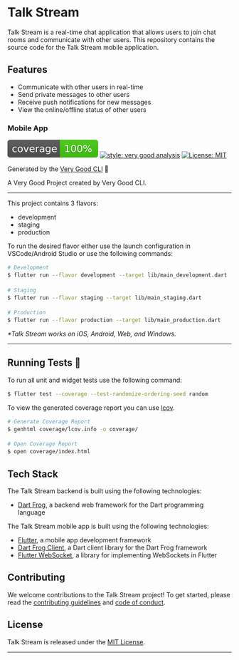 # Talk Stream

Talk Stream is a real-time chat application that allows users to join chat rooms and communicate with other users. This repository contains the source code for the Talk Stream mobile application.

## Features

- Communicate with other users in real-time
- Send private messages to other users
- Receive push notifications for new messages
- View the online/offline status of other users

### Mobile App

![coverage][coverage_badge]
[![style: very good analysis][very_good_analysis_badge]][very_good_analysis_link]
[![License: MIT][license_badge]][license_link]

Generated by the [Very Good CLI][very_good_cli_link] 🤖

A Very Good Project created by Very Good CLI.

---

This project contains 3 flavors:

- development
- staging
- production

To run the desired flavor either use the launch configuration in VSCode/Android Studio or use the following commands:

```sh
# Development
$ flutter run --flavor development --target lib/main_development.dart

# Staging
$ flutter run --flavor staging --target lib/main_staging.dart

# Production
$ flutter run --flavor production --target lib/main_production.dart
```

_\*Talk Stream works on iOS, Android, Web, and Windows._

---

## Running Tests 🧪

To run all unit and widget tests use the following command:

```sh
$ flutter test --coverage --test-randomize-ordering-seed random
```

To view the generated coverage report you can use [lcov](https://github.com/linux-test-project/lcov).

```sh
# Generate Coverage Report
$ genhtml coverage/lcov.info -o coverage/

# Open Coverage Report
$ open coverage/index.html
```

## Tech Stack

The Talk Stream backend is built using the following technologies:

- [Dart Frog](https://dartfrog.dev/), a backend web framework for the Dart programming language

The Talk Stream mobile app is built using the following technologies:

- [Flutter](https://flutter.dev/), a mobile app development framework
- [Dart Frog Client](https://pub.dev/packages/dart_frog_client), a Dart client library for the Dart Frog framework
- [Flutter WebSocket](https://pub.dev/packages/web_socket_channel), a library for implementing WebSockets in Flutter

## Contributing

We welcome contributions to the Talk Stream project! To get started, please read the [contributing guidelines](CONTRIBUTING.md) and [code of conduct](CODE_OF_CONDUCT.md).

## License

Talk Stream is released under the [MIT License](LICENSE).

---

[coverage_badge]: coverage_badge.svg
[flutter_localizations_link]: https://api.flutter.dev/flutter/flutter_localizations/flutter_localizations-library.html
[internationalization_link]: https://flutter.dev/docs/development/accessibility-and-localization/internationalization
[license_badge]: https://img.shields.io/badge/license-MIT-blue.svg
[license_link]: https://opensource.org/licenses/MIT
[very_good_analysis_badge]: https://img.shields.io/badge/style-very_good_analysis-B22C89.svg
[very_good_analysis_link]: https://pub.dev/packages/very_good_analysis
[very_good_cli_link]: https://github.com/VeryGoodOpenSource/very_good_cli
